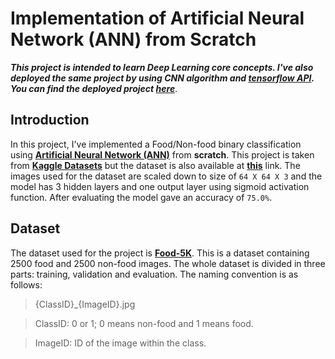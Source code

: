 # Implementation of Artificial Neural Network (ANN) from Scratch

**_This project is intended to learn Deep Learning core concepts. I've also deployed the same project by using CNN algorithm and **[tensorflow API](https://www.tensorflow.org/)**. You can find the deployed project **[here](https://github.com/abhishk12/Food-Nonfood-ImageClassifier)**_**.

## Introduction

In this project, I've implemented a Food/Non-food binary classification using **[Artificial Neural Network (ANN)](https://en.wikipedia.org/wiki/Artificial_neural_network "ANN")** from **scratch**. This project is taken from **[Kaggle Datasets](https://www.kaggle.com/trolukovich/food5k-image-dataset?select=evaluation "Dataset Link")** but the dataset is also available at **[this](https://www.epfl.ch/labs/mmspg/downloads/food-image-datasets/ "Original Dataset Link")** link. The images used for the dataset are scaled down to size of `64 X 64 X 3` and the model has 3 hidden layers and one output layer using sigmoid activation function. After evaluating the model gave an accuracy of `75.0%`.

## Dataset
The dataset used for the project is **[Food-5K](https://www.epfl.ch/labs/mmspg/downloads/food-image-datasets/  "Food-5K dataset link")**. This is a dataset containing 2500 food and 2500 non-food images. The whole dataset is divided in three parts: training, validation and evaluation. The naming convention is as follows:

> {ClassID}_{ImageID}.jpg

> ClassID: 0 or 1; 0 means non-food and 1 means food. 

> ImageID: ID of the image within the class.
